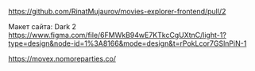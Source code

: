 https://github.com/RinatMujaurov/movies-explorer-frontend/pull/2


Макет сайта:
Dark 2 https://www.figma.com/file/6FMWkB94wE7KTkcCgUXtnC/light-1?type=design&node-id=1%3A8166&mode=design&t=rPokLcor7GSlnPiN-1

https://movex.nomoreparties.co/
